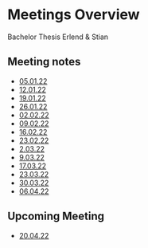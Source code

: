 # Meetings Overview

Bachelor Thesis Erlend & Stian

## Meeting notes

* [05.01.22](meetings/05.01.22.md)
* [12.01.22](meetings/12.01.22.md)
* [19.01.22](meetings/19.01.22.md)
* [26.01.22](meetings/26.01.22.md)
* [02.02.22](meetings/02.02.22.md)
* [09.02.22](meetings/09.02.22.md)
* [16.02.22](meetings/16.02.22.md)
* [23.02.22](meetings/23.02.22.md)
* [2.03.22](meetings/02.03.22.md)
* [9.03.22](meetings/09.03.22.md) 
* [17.03.22](meetings/17.03.22.md) 
* [23.03.22](meetings/23.03.22.md) 
* [30.03.22](meetings/30.03.22.md)
* [06.04.22](meetings/06.04.22.md)
<!-- * [13.04.22](meetings/13.04.22.md) -->

## Upcoming Meeting

* [20.04.22](meetings/20.04.22.md)
<!--* [27.04.22](meetings/27.04.22.md) -->

